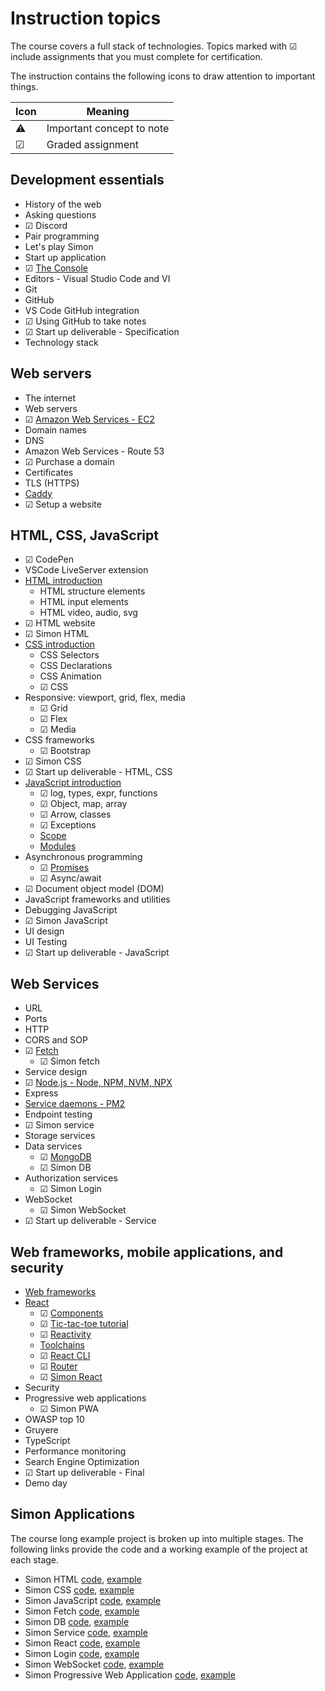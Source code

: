 # Instruction topics

The course covers a full stack of technologies. Topics marked with ☑ include assignments that you must complete for certification.

The instruction contains the following icons to draw attention to important things.

| Icon | Meaning                   |
| ---- | ------------------------- |
| ⚠    | Important concept to note |
| ☑    | Graded assignment         |

## Development essentials

- History of the web
- Asking questions
- ☑ Discord
- Pair programming
- Let's play Simon
- Start up application
- ☑ [The Console](developmentEssentials/console/console.md)
- Editors - Visual Studio Code and VI
- Git
- GitHub
- VS Code GitHub integration
- ☑ Using GitHub to take notes
- ☑ Start up deliverable - Specification
- Technology stack

## Web servers

- The internet
- Web servers
- ☑ [Amazon Web Services - EC2](webServers/amazonWebServicesEc2/amazonWebServicesEc2.md)
- Domain names
- DNS
- Amazon Web Services - Route 53
- ☑ Purchase a domain
- Certificates
- TLS (HTTPS)
- [Caddy](webServers/caddy/caddy.md)
- ☑ Setup a website

## HTML, CSS, JavaScript

- ☑ CodePen
- VSCode LiveServer extension
- [HTML introduction](html/introduction.md)
  - HTML structure elements
  - HTML input elements
  - HTML video, audio, svg
- ☑ HTML website
- ☑ Simon HTML
- [CSS introduction](css/introduction.md)
  - CSS Selectors
  - CSS Declarations
  - CSS Animation
  - ☑ CSS
- Responsive: viewport, grid, flex, media
  - ☑ Grid
  - ☑ Flex
  - ☑ Media
- CSS frameworks
  - ☑ Bootstrap
- ☑ Simon CSS
- ☑ Start up deliverable - HTML, CSS
- [JavaScript introduction](javascript/introduction.md)
  - ☑ log, types, expr, functions
  - ☑ Object, map, array
  - ☑ Arrow, classes
  - ☑ Exceptions
  - [Scope](javascript/scope.md)
  - [Modules](javascript/modules.md)
- Asynchronous programming
  - ☑ [Promises](javascript/promises.md)
  - ☑ Async/await
- ☑ Document object model (DOM)
- JavaScript frameworks and utilities
- Debugging JavaScript
- ☑ Simon JavaScript
- UI design
- UI Testing
- ☑ Start up deliverable - JavaScript

## Web Services

- URL
- Ports
- HTTP
- CORS and SOP
- ☑ [Fetch](webServices/fetch.md)
  - ☑ Simon fetch
- Service design
- ☑ [Node.js - Node, NPM, NVM, NPX](webServices/node/node.md)
- Express
- [Service daemons - PM2](webServices/pm2/pm2.md)
- Endpoint testing
- ☑ Simon service
- Storage services
- Data services
  - ☑ [MongoDB](webServices/mongoDb/mongoDb.md)
  - ☑ Simon DB
- Authorization services
  - ☑ Simon Login
- WebSocket
  - ☑ Simon WebSocket
- ☑ Start up deliverable - Service

## Web frameworks, mobile applications, and security

- [Web frameworks](webFrameworks/webFrameworks.md)
- [React](webFrameworks/react/react.md)
  - ☑ [Components](webFrameworks/react/components.md)
  - ☑ [Tic-tac-toe tutorial](webFrameworks/react/ticTacToe.md)
  - ☑ [Reactivity](webFrameworks/react/reactivity.md)
  - [Toolchains](webFrameworks/toolChains.md)
  - ☑ [React CLI](webFrameworks/react/reactCli.md)
  - ☑ [Router](webFrameworks/react/reactRouter.md)
  - ☑ [Simon React](https://github.com/webprogramming260/simon-react#readme)
- Security
- Progressive web applications
  - ☑ Simon PWA
- OWASP top 10
- Gruyere
- TypeScript
- Performance monitoring
- Search Engine Optimization
- ☑ Start up deliverable - Final
- Demo day

## Simon Applications

The course long example project is broken up into multiple stages. The following links provide the code and a working example of the project at each stage.

- Simon HTML [code](https://github.com/webprogramming260/simon-html#readme), [example](https://simon-html.cs260.com)
- Simon CSS [code](https://github.com/webprogramming260/simon-css#readme), [example](https://simon-css.cs260.com)
- Simon JavaScript [code](https://github.com/webprogramming260/simon-javascript#readme), [example](https://simon-javascript.cs260.com)
- Simon Fetch [code](https://github.com/webprogramming260/simon-fetch#readme), [example](https://simon-fetch.cs260.com)
- Simon DB [code](https://github.com/webprogramming260/simon-db#readme), [example](https://simon-db.cs260.com)
- Simon Service [code](https://github.com/webprogramming260/simon-service#readme), [example](https://simon-service.cs260.com)
- Simon React [code](https://github.com/webprogramming260/simon-react#readme), [example](https://simon-react.cs260.com)
- Simon Login [code](https://github.com/webprogramming260/simon-login#readme), [example](https://simon-login.cs260.com)
- Simon WebSocket [code](https://github.com/webprogramming260/simon-websocket#readme), [example](https://simon-websocket.cs260.com)
- Simon Progressive Web Application [code](https://github.com/webprogramming260/simon-pwa#readme), [example](https://simon-pwa.cs260.com)
